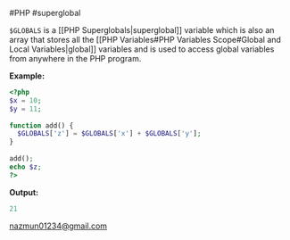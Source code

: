 #PHP #superglobal

`$GLOBALS` is a [[PHP Superglobals|superglobal]] variable which is also an array that stores all the [[PHP Variables#PHP Variables Scope#Global and Local Variables|global]] variables and is used to access global variables from anywhere in the PHP program. 

**Example:**

```php
<?php
$x = 10;
$y = 11;
 
function add() {
  $GLOBALS['z'] = $GLOBALS['x'] + $GLOBALS['y'];
}
 
add();
echo $z;
?>
```

**Output:**

```php
21
```

nazmun01234@gmail.com
